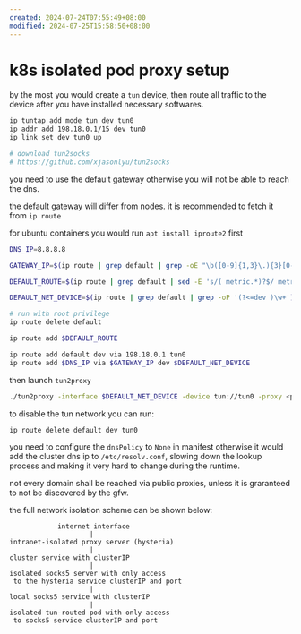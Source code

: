 ```yaml
---
created: 2024-07-24T07:55:49+08:00
modified: 2024-07-25T15:58:50+08:00
---
```


# k8s isolated pod proxy setup

by the most you would create a `tun` device, then route all traffic to the device after you have installed necessary softwares.

```bash
ip tuntap add mode tun dev tun0
ip addr add 198.18.0.1/15 dev tun0
ip link set dev tun0 up

# download tun2socks
# https://github.com/xjasonlyu/tun2socks
```

you need to use the default gateway otherwise you will not be able to reach the dns.

the default gateway will differ from nodes. it is recommended to fetch it from `ip route`

for ubuntu containers you would run `apt install iproute2` first

```bash
DNS_IP=8.8.8.8

GATEWAY_IP=$(ip route | grep default | grep -oE "\b([0-9]{1,3}\.){3}[0-9]{1,3}\b")

DEFAULT_ROUTE=$(ip route | grep default | sed -E 's/( metric.*)?$/ metric 100/g;')

DEFAULT_NET_DEVICE=$(ip route | grep default | grep -oP '(?<=dev )\w+')

# run with root privilege
ip route delete default

ip route add $DEFAULT_ROUTE

ip route add default dev via 198.18.0.1 tun0
ip route add $DNS_IP via $GATEWAY_IP dev $DEFAULT_NET_DEVICE
```

then launch `tun2proxy`

```bash
./tun2proxy -interface $DEFAULT_NET_DEVICE -device tun://tun0 -proxy <proxy_protocol>://<proxy_address>
```

to disable the tun network you can run:

```bash
ip route delete default dev tun0
```

you need to configure the `dnsPolicy` to `None` in manifest otherwise it would add the cluster dns ip to `/etc/resolv.conf`, slowing down the lookup process and making it very hard to change during the runtime.

not every domain shall be reached via public proxies, unless it is graranteed to not be discovered by the gfw.

the full network isolation scheme can be shown below:

```
            internet interface
                    |
intranet-isolated proxy server (hysteria)
                    |
cluster service with clusterIP
                    |
isolated socks5 server with only access
 to the hysteria service clusterIP and port
                    |
local socks5 service with clusterIP
                    |
isolated tun-routed pod with only access 
 to socks5 service clusterIP and port

```
